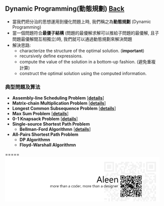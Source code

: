 ## Dynamic Programming(動態規劃)	[Back](./../Analysis.md)

- 當我們把分治的思想運用到優化問題上時, 我們稱之為**動態規劃** (Dynamic Programming)
- 當一個問題符合**最優子結構** (問題的最優解求解可以推給子問題的最優解, 且子問題最優解間互相獨立)時, 我們就可以通過動態規劃來解決問題
- 解決思路:
	- characterize the structure of the optimal solution. (**important**)
	- recursively define expressions.
	- compute the value of the solution in a bottom-up fashion. (避免重複計算)
	- construct the optimal solution using the computed information.

### 典型問題及算法

- **Assembly-line Scheduling Problem** [[**details**](./Assembly/Assembly.md)]
- **Matrix-chain Multiplication Problem** [[**details**](./Matrix/Matrix.md)]
- **Longest Common Subsequence Problem** [[**details**](./LCS/LCS.md)]
- **Max Sum Problem** [[**details**](./MaxSum/MaxSum.md)]
- **0-1 Knapsack Problem** [[**details**](./Knapsack/Knapsack.md)]
- **Single-source Shortest Path Problem**
	- **Bellman-Ford Algorithmn** [[**details**](./Bellman/Bellman.md)]
- **All-Pairs Shortest Path Problem**
	- **DP Algorithmn**
	- **Floyd-Warshall Algorithmn**

=====
<a href="http://aleen42.github.io/" target="_blank" ><img src="./../../../pic/tail.gif"></a>
